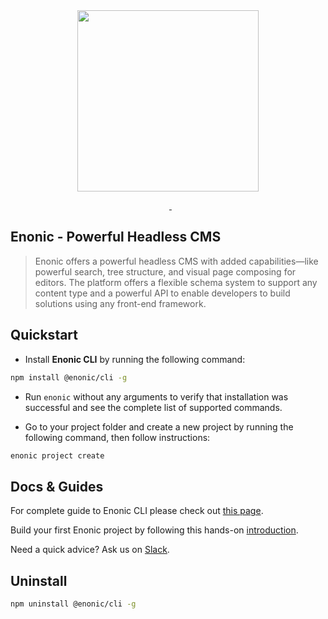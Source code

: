 <p align="center">
  <a href="https://enonic.com">
    <img src="https://enonic.com/_/asset/com.enonic.web.enonic.com/img/enonic-logo.svg" width="290px" style="margin-top: 10px;" />
  </a>
</p>

<p align="center">
  <img alt="" src="https://img.shields.io/npm/v/@enonic/cli?style=flat">
  <img alt="" src="https://img.shields.io/npm/l/@enonic/cli.svg?style=flat">
  <a aria-label="Join the Enonic community on Slack" href="https://slack.enonic.com/">
    <img alt="" src="https://img.shields.io/badge/Join%20Slack-f03e2f?logo=Slack&style=flat">
  </a>
  <a aria-label="Follow Enonic on Twitter" href="https://twitter.com/enonichq">
    <img alt="" src="https://img.shields.io/twitter/follow/enonichq?style=flat&color=blue">
  </a>
</p>

## Enonic - Powerful Headless CMS

> Enonic offers a powerful headless CMS with added capabilities—like powerful search, tree structure, and visual page composing for editors. The platform offers a flexible schema system to support any content type and a powerful API to enable developers to build solutions using any front-end framework.

## Quickstart

* Install **Enonic CLI** by running the following command:

```bash
npm install @enonic/cli -g
```

* Run `enonic` without any arguments to verify that installation was successful and see the complete list of supported commands.

* Go to your project folder and create a new project by running the following command, then follow instructions:

```bash
enonic project create
```

## Docs & Guides

For complete guide to Enonic CLI please check out [this page](https://developer.enonic.com/docs/enonic-cli/).

Build your first Enonic project by following this hands-on [introduction](https://developer.enonic.com/start).

Need a quick advice? Ask us on [Slack](https://slack.enonic.com/).

## Uninstall

```bash
npm uninstall @enonic/cli -g
```
